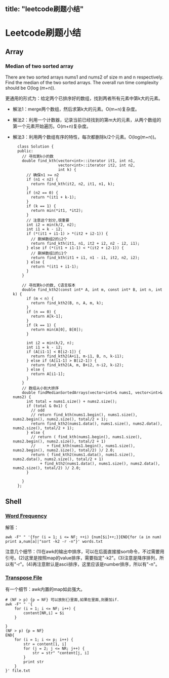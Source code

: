 title: "leetcode刷题小结"
---

<script type="text/javascript" src="http://cdn.mathjax.org/mathjax/latest/MathJax.js?config=default"></script>

# Leetcode刷题小结

## Array

### Median of two sorted array

There are two sorted arrays nums1 and nums2 of size m and n respectively. Find the median of the two sorted arrays. The overall run time complexity should be O(log (m+n)).

更通用的形式为：给定两个已排序好的数组，找到两者所有元素中第k大的元素。

- 解法1：merge两个数组，然后求第k大的元素。O(m+n)复杂度。
- 解法2：利用一个计数器，记录当前已经找到的第m大的元素，从两个数组的第一个元素开始遍历。O(m+n)复杂度。
- 解法3：利用两个数组有序的特性，每次都删除k/2个元素。O(log(m+n))。

		class Solution {
		public:
		  // 寻找第k小的数
		  double find_kth(vector<int>::iterator it1, int n1,
						  vector<int>::iterator it2, int n2,
						  int k) {
			// 确保n1 >= n2
			if (n1 < n2) {
			  return find_kth(it2, n2, it1, n1, k);
			}
			if (n2 == 0) {
			  return *(it1 + k-1);
			}
			if (k == 1) {
			  return min(*it1, *it2);
			}
			// 注意这个划分,很重要
			int i2 = min(k/2, n2);
			int i1 = k - i2;
			if (*(it1 + i1-1) > *(it2 + i2-1)) {
			  // 删掉数组2的i2个
			  return find_kth(it1, n1, it2 + i2, n2 - i2, i1);
			} else if (*(it1 + i1-1) < *(it2 + i2-1)) {
			  // 删掉数组1的i1个
			  return find_kth(it1 + i1, n1 - i1, it2, n2, i2);
			} else {
			  return *(it1 + i1-1);
			}
		  }

		  // 寻找第k小的数, C语言版本
		  double find_kth2(const int* A, int m, const int* B, int n, int k) {
			if (m < n) {
			  return find_kth2(B, n, A, m, k);
			}
			if (n == 0) {
			  return A[k-1];
			}
			if (k == 1) {
			  return min(A[0], B[0]);
			}

			int i2 = min(k/2, n);
			int i1 = k - i2;
			if (A[i1-1] < B[i2-1]) {
			  return find_kth2(A+i1, m-i1, B, n, k-i1);
			} else if (A[i1-1] > B[i2-1]) {
			  return find_kth2(A, m, B+i2, n-i2, k-i2);
			} else {
			  return A[i1-1];
			}
		  }
		  // 数组从小到大排序
		  double findMedianSortedArrays(vector<int>& nums1, vector<int>& nums2) {
			int total = nums1.size() + nums2.size();
			if (total & 0x1) {
			  // odd
			  // return find_kth(nums1.begin(), nums1.size(), nums2.begin(), nums2.size(), total/2 + 1);
			  return find_kth2(nums1.data(), nums1.size(), nums2.data(), nums2.size(), total/2 + 1);
			} else {
			  // return ( find_kth(nums1.begin(), nums1.size(), nums2.begin(), nums2.size(), total/2 + 1)
			  //     + find_kth(nums1.begin(), nums1.size(), nums2.begin(), nums2.size(), total/2) )/ 2.0;
			  return ( find_kth2(nums1.data(), nums1.size(), nums2.data(), nums2.size(), total/2 + 1)
				  + find_kth2(nums1.data(), nums1.size(), nums2.data(), nums2.size(), total/2) )/ 2.0;
			}

		  }
		};


## Shell

### [Word Frequency](https://leetcode.com/problems/word-frequency/)

解答：

	awk -F" " '{for (i = 1; i <= NF; ++i) {num[$i]++;}}END{for (a in num) print a,num[a]|"sort -k2 -r -n"}' words.txt

注意几个细节：(1)在awk的输出中排序，可以在后面直接接sort命令，不过需要用引号。(2)这里是按照map的value排序，需要指定"-k2"。(3)注意是降序排列，所以有"-r"。(4)再注意默认是ascii排序，这里应该是number排序，所以有"-n"。

### [Transpose File ](https://leetcode.com/problems/transpose-file/)

有一个细节：awk内置的map如此强大。

	# (NF > p) {p = NF} 可以放到{}里面,如果在里面,则要加if.
	awk -F" " '{
	    for (i = 1; i <= NF; i++) {
	        content[NR,i] = $i
	    }

	}
	(NF > p) {p = NF}
	END{
	    for (i = 1; i <= p; i++) {
	        str = content[1, i]
	        for (j = 2; j <= NR; j++) {
	            str = str" "content[j, i]
	        }
	        print str
	    }
	}' file.txt